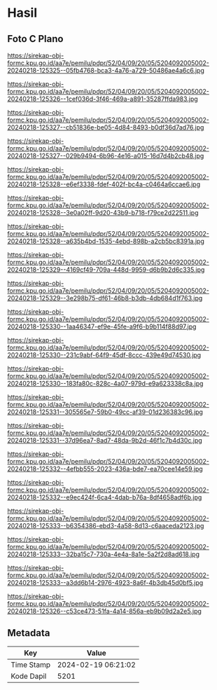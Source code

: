 # Hasil

## Foto C Plano

https://sirekap-obj-formc.kpu.go.id/aa7e/pemilu/pdpr/52/04/09/20/05/5204092005002-20240218-125325--05fb4768-bca3-4a76-a729-50486ae4a6c6.jpg

https://sirekap-obj-formc.kpu.go.id/aa7e/pemilu/pdpr/52/04/09/20/05/5204092005002-20240218-125326--1cef036d-3f46-469a-a891-35287ffda983.jpg

https://sirekap-obj-formc.kpu.go.id/aa7e/pemilu/pdpr/52/04/09/20/05/5204092005002-20240218-125327--cb51836e-be05-4d84-8493-b0df36d7ad76.jpg

https://sirekap-obj-formc.kpu.go.id/aa7e/pemilu/pdpr/52/04/09/20/05/5204092005002-20240218-125327--029b9494-6b96-4e16-a015-16d7d4b2cb48.jpg

https://sirekap-obj-formc.kpu.go.id/aa7e/pemilu/pdpr/52/04/09/20/05/5204092005002-20240218-125328--e6ef3338-fdef-402f-bc4a-c0464a6ccae6.jpg

https://sirekap-obj-formc.kpu.go.id/aa7e/pemilu/pdpr/52/04/09/20/05/5204092005002-20240218-125328--3e0a02ff-9d20-43b9-b718-f79ce2d22511.jpg

https://sirekap-obj-formc.kpu.go.id/aa7e/pemilu/pdpr/52/04/09/20/05/5204092005002-20240218-125328--a635b4bd-1535-4ebd-898b-a2cb5bc8391a.jpg

https://sirekap-obj-formc.kpu.go.id/aa7e/pemilu/pdpr/52/04/09/20/05/5204092005002-20240218-125329--4169cf49-709a-448d-9959-d6b9b2d6c335.jpg

https://sirekap-obj-formc.kpu.go.id/aa7e/pemilu/pdpr/52/04/09/20/05/5204092005002-20240218-125329--3e298b75-df61-46b8-b3db-4db684d1f763.jpg

https://sirekap-obj-formc.kpu.go.id/aa7e/pemilu/pdpr/52/04/09/20/05/5204092005002-20240218-125330--1aa46347-ef9e-45fe-a9f6-b9b114f88d97.jpg

https://sirekap-obj-formc.kpu.go.id/aa7e/pemilu/pdpr/52/04/09/20/05/5204092005002-20240218-125330--231c9abf-64f9-45df-8ccc-439e49d74530.jpg

https://sirekap-obj-formc.kpu.go.id/aa7e/pemilu/pdpr/52/04/09/20/05/5204092005002-20240218-125330--183fa80c-828c-4a07-979d-e9a623338c8a.jpg

https://sirekap-obj-formc.kpu.go.id/aa7e/pemilu/pdpr/52/04/09/20/05/5204092005002-20240218-125331--305565e7-59b0-49cc-af39-01d236383c96.jpg

https://sirekap-obj-formc.kpu.go.id/aa7e/pemilu/pdpr/52/04/09/20/05/5204092005002-20240218-125331--37d96ea7-8ad7-48da-9b2d-46f1c7b4d30c.jpg

https://sirekap-obj-formc.kpu.go.id/aa7e/pemilu/pdpr/52/04/09/20/05/5204092005002-20240218-125332--4efbb555-2023-436a-bde7-ea70cee14e59.jpg

https://sirekap-obj-formc.kpu.go.id/aa7e/pemilu/pdpr/52/04/09/20/05/5204092005002-20240218-125332--e9ec424f-6ca4-4dab-b76a-8df4658adf6b.jpg

https://sirekap-obj-formc.kpu.go.id/aa7e/pemilu/pdpr/52/04/09/20/05/5204092005002-20240218-125333--b6354386-ebd3-4a58-8d13-c6aaceda2123.jpg

https://sirekap-obj-formc.kpu.go.id/aa7e/pemilu/pdpr/52/04/09/20/05/5204092005002-20240218-125333--32ba15c7-730a-4e4a-8a1e-5a2f2d8ad618.jpg

https://sirekap-obj-formc.kpu.go.id/aa7e/pemilu/pdpr/52/04/09/20/05/5204092005002-20240218-125333--a3dd6b14-2976-4923-8a6f-4b3db45d0bf5.jpg

https://sirekap-obj-formc.kpu.go.id/aa7e/pemilu/pdpr/52/04/09/20/05/5204092005002-20240218-125326--c53ce473-51fa-4a14-856a-eb9b09d2a2e5.jpg


## Metadata

| Key        | Value               |
| ---------- | ------------------- |
| Time Stamp | 2024-02-19 06:21:02 |
| Kode Dapil | 5201                |



